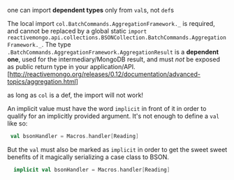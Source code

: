 one can import **dependent types** only from `val`s, not `def`s

The local import `col.BatchCommands.AggregationFramework._` is required, and cannot be replaced by a global static `import reactivemongo.api.collections.BSONCollection.BatchCommands.AggregationFramework._`. The type `.BatchCommands.AggregationFramework.AggregationResult` is a **dependent one**, used for the intermediary/MongoDB result, and must *not* be exposed as public return type in your application/API.
[http://reactivemongo.org/releases/0.12/documentation/advanced-topics/aggregation.html]

as long as `col` is a def, the import will not work!




An implicit value must have the word `implicit` in front of it in order to qualify for an implicitly provided argument. It's not enough to define a `val` like so:

```scala
 val bsonHandler = Macros.handler[Reading]
```

But the `val` must also be marked as `implicit` in order to get the sweet sweet benefits of it magically serializing a case class to BSON.

```scala
  implicit val bsonHandler = Macros.handler[Reading]
```



